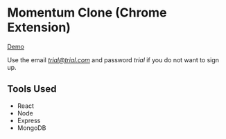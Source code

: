 # Momentum Clone (Chrome Extension)
[Demo](https://momentumclone1.herokuapp.com/)

Use the email *trial@trial.com* and password *trial* if you do not want to sign up.

## Tools Used
* React
* Node
* Express
* MongoDB